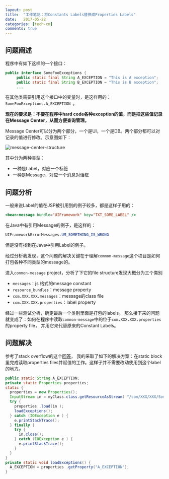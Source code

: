 ```yaml
---
layout: post
title:  "工作笔记：将Constants Labels替换成Properties Labels"
date:   2017-05-22
categories: [tech-cn]
comments: true
---
```


## 问题阐述

程序中有如下这样的一个接口：

``` java
public interface SomeFooExceptions {
     public static final String A_EXCEPTION = "This is A exception";
     public static final String B_EXCEPTION = "This is B exception";
     ...
```

在其他类需要引用这个接口中的变量时，是这样用的：`SomeFooExceptions.A_EXCEPTION `。

**现在的要求是：不要在程序中hard code各种exception的值，而是把这些值记录在Message Center，从而方便查询管理。**

Message Center可以分为两个部分，一个是UI，一个是DB。两个部分都可以对记录的值进行修改。示意图如下：

![message-center-structure](/img/message-center-structure.png)

其中分为两种类型：

- 一种是Label，对应一个标签
- 一种是Message，对应一个消息对话框

## 问题分析

一般来说Label的值在JSP被引用到的例子较多，都是这样子用的：

``` jsp
<bean:message bundle="UIFramework" key="TXT_SOME_LABEL" />
```

在Java中有引用Message的例子，是这样的：

``` java
UIFrameworkErrorMessages.UM_SOMETHING_IS_WRONG
```

但是没有找到在Java中引用Label的例子。

经过分析我发现，这个问题的解决关键在于理解`common-message`这个项目是如何打包各种不同类型的message的。

进入`common-message` project，分析了下它的file structure发现大概分为三个类别

- `messages`：js 格式的message constant
- `resource_bundles`：message property
- `com.XXX.XXX.messages`：message的class file
- `com.XXX.XXX.properties`：label property

经过一些测试分析，确定最后一个类别里面是打包的labels。
那么接下来的问题就变成了：如何在程序中读取`common-message`中的位于`com.XXX.XXX.properties`的property file，
并用它来代替原来的Constant Labels。

## 问题解决

参考了stack overflow的这个[回答](https://stackoverflow.com/questions/333363/loading-a-properties-file-from-java-package/333385#333385)，
我的采取了如下的解决方案：在static block里完成读取properties files并赋值的工作。这样子并不需要改动使用到这个label的地方。

``` java
public static String A_EXCEPTION;
private static Properties properties;
static {
  properties = new Properties();
  InputStream in = myClass.class.getResourceAsStream( "/com/XXX/XXX/SomeException.properties" );
  try {
    properties .load(in );
    loadExceptions();
  } catch (IOException e ) {
    e.printStackTrace();
  } finally {
    try {
      in.close();
    } catch (IOException e ) {
      e.printStackTrace();
    }
  }
}
private static void loadExceptions() {
  A_EXCEPTION = properties .getProperty("A_EXCEPTION");
}
```
